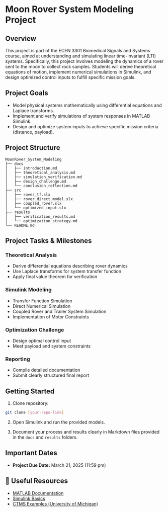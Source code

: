# Moon Rover System Modeling Project

## Overview

This project is part of the ECEN 3301 Biomedical Signals and Systems course, aimed at understanding and simulating linear time-invariant (LTI) systems. Specifically, this project involves modeling the dynamics of a rover sent to the moon to collect rock samples. Students will derive theoretical equations of motion, implement numerical simulations in Simulink, and design optimized control inputs to fulfill specific mission goals.


## Project Goals

- Model physical systems mathematically using differential equations and Laplace transforms.
- Implement and verify simulations of system responses in MATLAB Simulink.
- Design and optimize system inputs to achieve specific mission criteria (distance, payload).


## Project Structure

```
MoonRover_System_Modeling
├── docs
│   ├── introduction.md
│   ├── theoretical_analysis.md
│   ├── simulation_verification.md
│   ├── design_challenge.md
│   └── conclusion_reflection.md
├── src
│   ├── rover_tf.slx
│   ├── rover_direct_model.slx
│   ├── coupled_rover.slx
│   └── optimized_input.slx
├── results
│   ├── verification_results.md
│   └── optimization_strategy.md
└── README.md
```


## Project Tasks & Milestones

### Theoretical Analysis
- Derive differential equations describing rover dynamics
- Use Laplace transforms for system transfer function
- Apply final value theorem for verification

### Simulink Modeling
- Transfer Function Simulation
- Direct Numerical Simulation
- Coupled Rover and Trailer System Simulation
- Implementation of Motor Constraints

### Optimization Challenge
- Design optimal control input
- Meet payload and system constraints

### Reporting
- Compile detailed documentation
- Submit clearly structured final report


## Getting Started

1. Clone repository:
```bash
git clone [your-repo-link]
```

2. Open Simulink and run the provided models.

3. Document your process and results clearly in Markdown files provided in the `docs` and `results` folders.


## Important Dates

- **Project Due Date:** March 21, 2025 (11:59 pm)


## 🔗 Useful Resources
- [MATLAB Documentation](https://www.mathworks.com/help/matlab/)
- [Simulink Basics](https://www.mathworks.com/help/simulink/)
- [CTMS Examples (University of Michigan)](https://ctms.engin.umich.edu/)


